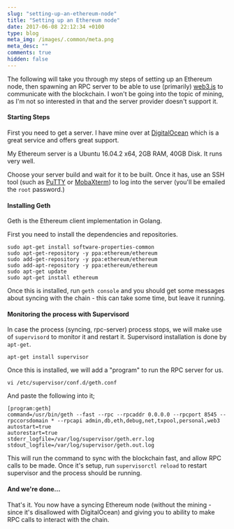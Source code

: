 ```yaml
---
slug: "setting-up-an-ethereum-node"
title: "Setting up an Ethereum node"
date: 2017-06-08 22:12:34 +0100
type: blog
meta_img: /images/.common/meta.png
meta_desc: ""
comments: true
hidden: false
---
```


The following will take you through my steps of setting up an Ethereum node, then spawning an RPC server to be able 
to use (primarily) [web3.js](http://harrydenley.com) to communicate with the blockchain. I won't be going into the topic
of mining, as I'm not so interested in that and the server provider doesn't support it.

#### Starting Steps

First you need to get a server. I have mine over at [DigitalOcean](https://m.do.co/c/b1c2c28c6822) which is a great service
and offers great support.

My Ethereum server is a Ubuntu 16.04.2 x64, 2GB RAM, 40GB Disk. It runs very well.

Choose your server build and wait for it to be built. Once it has, use an SSH tool (such as [PuTTY](http://www.putty.org/) 
or [MobaXterm](https://mobaxterm.mobatek.net/)) to log into the server (you'll be emailed the `root` password.)

#### Installing Geth

Geth is the Ethereum client implementation in Golang.

First you need to install the dependencies and repositories.

```
sudo apt-get install software-properties-common
sudo apt-get-repository -y ppa:ethereum/ethereum
sudo add-get-repository -y ppa:ethereum/ethereum
sudo add-apt-repository -y ppa:ethereum/ethereum
sudo apt-get update
sudo apt-get install ethereum
```

Once this is installed, run `geth console` and you should get some messages about syncing with the chain - this can take
some time, but leave it running.

#### Monitoring the process with Supervisord

In case the process (syncing, rpc-server) process stops, we will make use of `supervisord` to monitor it and restart it.
Supervisord installation is done by `apt-get`.

```
apt-get install supervisor
```

Once this is installed, we will add a "program" to run the RPC server for us. 

```
vi /etc/supervisor/conf.d/geth.conf
```

And paste the following into it;

```
[program:geth]
command=/usr/bin/geth --fast --rpc --rpcaddr 0.0.0.0 --rpcport 8545 --rpccorsdomain * --rpcapi admin,db,eth,debug,net,txpool,personal,web3
autostart=true
autorestart=true
stderr_logfile=/var/log/supervisor/geth.err.log
stdout_logfile=/var/log/supervisor/geth.out.log
```

This will run the command to sync with the blockchain fast, and allow RPC calls to be made. Once it's setup, run `supervisorctl reload`
to restart supervisor and the process should be running.

#### And we're done...

That's it. You now have a syncing Ethereum node (without the mining - since it's disallowed with DigitalOcean) and 
giving you to ability to make RPC calls to interact with the chain.